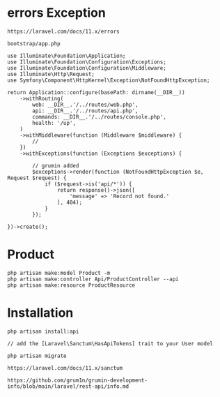 #   errors Exception

    https://laravel.com/docs/11.x/errors

    bootstrap/app.php

    use Illuminate\Foundation\Application;
    use Illuminate\Foundation\Configuration\Exceptions;
    use Illuminate\Foundation\Configuration\Middleware;
    use Illuminate\Http\Request;
    use Symfony\Component\HttpKernel\Exception\NotFoundHttpException;

    return Application::configure(basePath: dirname(__DIR__))
        ->withRouting(
            web: __DIR__.'/../routes/web.php',
            api: __DIR__.'/../routes/api.php',
            commands: __DIR__.'/../routes/console.php',
            health: '/up',
        )
        ->withMiddleware(function (Middleware $middleware) {
            //
        })
        ->withExceptions(function (Exceptions $exceptions) {

            // grumin added
            $exceptions->render(function (NotFoundHttpException $e, Request $request) {
                if ($request->is('api/*')) {
                    return response()->json([
                        'message' => 'Record not found.'
                    ], 404);
                }
            });
        
    })->create();

#   Product

    php artisan make:model Product -m
    php artisan make:controller Api/ProductController --api
    php artisan make:resource ProductResource

#   Installation

    php artisan install:api

    // add the [Laravel\Sanctum\HasApiTokens] trait to your User model

    php artisan migrate

    https://laravel.com/docs/11.x/sanctum

    https://github.com/grum1n/grumin-development-info/blob/main/laravel/rest-api/info.md
    
